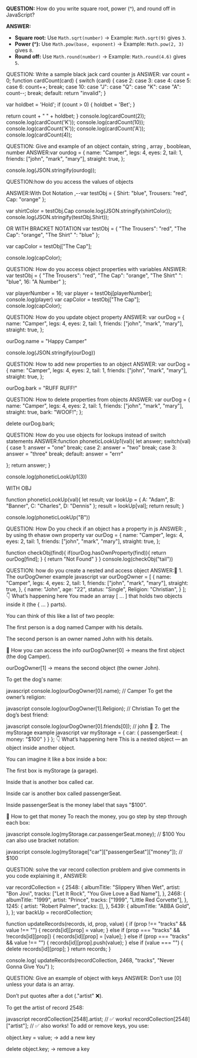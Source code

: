 **QUESTION:** How do you write square root, power (^), and round off in JavaScript?

**ANSWER:**

- **Square root:** Use `Math.sqrt(number)` → Example: `Math.sqrt(9)` gives `3`.
- **Power (^):** Use `Math.pow(base, exponent)` → Example: `Math.pow(2, 3)` gives `8`.
- **Round off:** Use `Math.round(number)` → Example: `Math.round(4.6)` gives `5`.

QUESTION: Write a sample black jack card counter js
ANSWER:
var count = 0;
function cardCount(card) {
switch (card) {
case 2:
case 3:
case 4:
case 5:
case 6:
count++;
break;
case 10:
case "J":
case "Q":
case "K":
case "A":
count--;
break;
default:
return "invalid";
}

var holdbet = 'Hold';
if (count > 0) {
holdbet = 'Bet';
}

return count + " " + holdbet;
}
console.log(cardCount(2));
console.log(cardCount('K'));
console.log(cardCount(10));
console.log(cardCount('K'));
console.log(cardCount('A'));
console.log(cardCount(4));

QUESTION: Give and example of an object contain, string , array , booblean, number
ANSWER:var ourdog = {
name: "Camper",
legs: 4,
eyes: 2,
tail: 1,
friends: ["john", "mark", "mary"],
straight: true,
};

console.log(JSON.stringify(ourdog));

QUESTION:how do you access the values of objects

ANSWER:With Dot Notation ,--var testObj = {
Shirt: "blue",
Trousers: "red",
Cap: "orange"
};

var shirtColor = testObj.Cap
console.log(JSON.stringify(shirtColor));
console.log(JSON.stringify(testObj.Shirt));

OR WITH BRACKET NOTATION
var testObj = {
"The Trousers": "red",
"The Cap": "orange",
"The Shirt\" ": "blue"
};

var capColor = testObj["The Cap"];

console.log(capColor);

QUESTION: How do you access object properties with variables
ANSWER:
var testObj = {
"The Trousers": "red",
"The Cap": "orange",
"The Shirt\" ": "blue",
16: "A Number"
};

var playerNumber = 16;
var player = testObj[playerNumber];
console.log(player)
var capColor = testObj["The Cap"];
console.log(capColor);

QUESTION: How do you update object property
ANSWER: var ourDog = {
name: "Camper",
legs: 4,
eyes: 2,
tail: 1,
friends: ["john", "mark", "mary"],
straight: true,
};

ourDog.name = "Happy Camper"

console.log(JSON.stringify(ourDog))

QUESTION: How to add new properties to an object
ANSWER: var ourDog = {
name: "Camper",
legs: 4,
eyes: 2,
tail: 1,
friends: ["john", "mark", "mary"],
straight: true,
};

ourDog.bark = "RUFF RUFF!"

QUESTION: How to delete properties from objects
ANSWER: var ourDog = {
name: "Camper",
legs: 4,
eyes: 2,
tail: 1,
friends: ["john", "mark", "mary"],
straight: true,
bark: "WOOF!";
};

delete ourDog.bark;

QUESTION: How do you use objects for lookups instead of switch statements
ANSWER:function phoneticLookUp1(val){
let answer;
switch(val){
case 1:
answer = "one"
break;
case 2:
answer = "two"
break;
case 3:
answer = "three"
break;
default:
answer = "errr"

};
return answer;
}

console.log(phoneticLookUp1(3))

WITH OBJ

function phoneticLookUp(val){
let result;
var lookUp = {
A: "Adam",
B: "Banner",
C: "Charles",
D: "Dennis"
};
result = lookUp[val];
return result;
}

console.log(phoneticLookUp("B"))

QUESTION: How Do you check if an object has a property in js
ANSWER: , by using th ehasw own property var ourDog = {
name: "Camper",
legs: 4,
eyes: 2,
tail: 1,
friends: ["john", "mark", "mary"],
straight: true,
};

function checkObj(find){
if(ourDog.hasOwnProperty(find)){
return ourDog[find];
} {
return "Not Found"
}
}
console.log(checkObj("tail"))

QUESTION: how do you create a nested and access object
ANSWER:🐶 1. The ourDogOwner example
javascript
var ourDogOwner = [
{
name: "Camper",
legs: 4,
eyes: 2,
tail: 1,
friends: ["john", "mark", "mary"],
straight: true,
},
{
name: "John",
age: "22",
status: "Single",
Religion: "Christian",
}
];
👇 What’s happening here
You made an array [ ... ] that holds two objects inside it (the { ... } parts).

You can think of this like a list of two people:

The first person is a dog named Camper with his details.

The second person is an owner named John with his details.

🧩 How you can access the info
ourDogOwner[0] → means the first object (the dog Camper).

ourDogOwner[1] → means the second object (the owner John).

To get the dog's name:

javascript
console.log(ourDogOwner[0].name); // Camper
To get the owner’s religion:

javascript
console.log(ourDogOwner[1].Religion); // Christian
To get the dog’s best friend:

javascript
console.log(ourDogOwner[0].friends[0]); // john
🚗 2. The myStorage example
javascript
var myStorage = {
car: {
passengerSeat: {
money: "$100"
}
}
};
👇 What’s happening here
This is a nested object — an object inside another object.

You can imagine it like a box inside a box:

The first box is myStorage (a garage).

Inside that is another box called car.

Inside car is another box called passengerSeat.

Inside passengerSeat is the money label that says "$100".

🧩 How to get that money
To reach the money, you go step by step through each box:

javascript
console.log(myStorage.car.passengerSeat.money); // $100
You can also use bracket notation:

javascript
console.log(myStorage["car"]["passengerSeat"]["money"]); // $100

QUESTION: solve the var record collection problem and give comments in you code explaining it ,
ANSWER:

var recordCollection = {
2548: {
albumTitle: "Slippery When Wet",
artist: "Bon Jovi",
tracks: ["Let It Rock", "You Give Love a Bad Name"],
},
2468: {
albumTitle: "1999",
artist: "Prince",
tracks: ["1999", "Little Red Corvette"],
},
1245: {
artist: "Robert Palmer",
tracks: [],
},
5439: {
albumTitle: "ABBA Gold",
},
};
var backUp = recordCollection;

function updateRecords(records, id, prop, value) {
if (prop !== "tracks" && value !== "") {
records[id][prop] = value;
} else if (prop === "tracks" && !records[id][prop]) {
records[id][prop] = [value];
} else if (prop === "tracks" && value !== "") {
records[id][prop].push(value);
} else if (value === "") {
delete records[id][prop];
}
return records;
}

console.log(
updateRecords(recordCollection, 2468, "tracks", "Never Gonna Give You")
);

QUESTION: Give an example of object with keys
ANSWER: Don’t use [0] unless your data is an array.

Don’t put quotes after a dot (."artist" ❌).

To get the artist of record 2548:

javascript
recordCollection[2548].artist; // ✅ works!
recordCollection[2548]["artist"]; // ✅ also works!
To add or remove keys, you use:

object.key = value; → add a new key

delete object.key; → remove a key
<!-- 
QUESTION:
ANSWER:

QUESTION:
ANSWER:

QUESTION:
ANSWER:

QUESTION:
ANSWER:

QUESTION:
ANSWER:

QUESTION:
ANSWER:

QUESTION:
ANSWER:

QUESTION:
ANSWER:

QUESTION:
ANSWER:

QUESTION:
ANSWER:

QUESTION:
ANSWER:

QUESTION:
ANSWER:

QUESTION:
ANSWER:

QUESTION:
ANSWER:

QUESTION:
ANSWER:

QUESTION:
ANSWER:

QUESTION:
ANSWER:

QUESTION:
ANSWER:

QUESTION:
ANSWER:

QUESTION:
ANSWER:

QUESTION:
ANSWER:

QUESTION:
ANSWER:

QUESTION:
ANSWER:

QUESTION:
ANSWER:

QUESTION:
ANSWER:

QUESTION:
ANSWER:

QUESTION:
ANSWER:

QUESTION:
ANSWER:

QUESTION:
ANSWER:

QUESTION:
ANSWER:

QUESTION:
ANSWER:

QUESTION:
ANSWER:

QUESTION:
ANSWER:

QUESTION:
ANSWER:

QUESTION:
ANSWER: -->

